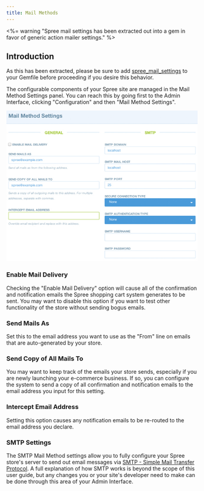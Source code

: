```yaml
---
title: Mail Methods
---
```


<%= warning "Spree mail settings has been extracted out into a gem in favor of generic action mailer settings." %>

## Introduction

As this has been extracted, please be sure to add [spree_mail_settings](https://github.com/spree-contrib/spree_mail_settings) to your Gemfile before proceeding if you desire this behavior.

The configurable components of your Spree site are managed in the Mail Method Settings panel. You can reach this by going first to the Admin Interface, clicking "Configuration" and then "Mail Method Settings".

![Mail Method Settings](../../../images/user/config/mail_method_settings.jpg)

### Enable Mail Delivery

Checking the "Enable Mail Delivery" option will cause all of the confirmation and notification emails the Spree shopping cart system generates to be sent. You may want to disable this option if you want to test other functionality of the store without sending bogus emails.

### Send Mails As

Set this to the email address you want to use as the "From" line on emails that are auto-generated by your store.

### Send Copy of All Mails To

You may want to keep track of the emails your store sends, especially if you are newly launching your e-commerce business. If so, you can configure the system to send a copy of all confirmation and notification emails to the email address you input for this setting.

### Intercept Email Address

Setting this option causes any notification emails to be re-routed to the email address you declare.

### SMTP Settings

The SMTP Mail Method settings allow you to fully configure your Spree store's server to send out email messages via [SMTP - Simple Mail Transfer Protocol](http://en.wikipedia.org/wiki/Simple_Mail_Transfer_Protocol). A full explanation of how SMTP works is beyond the scope of this user guide, but any changes you or your site's developer need to make can be done through this area of your Admin Interface.
